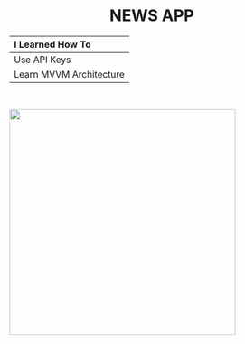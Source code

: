 <h1 align="center">
     NEWS APP
</h1>


| I Learned How To |
| :--- |
| Use API Keys |
| Learn MVVM Architecture |



<br>

<img width="400" src="https://github.com/Yakupacs/Learn-Swift/assets/73075252/c5c2358c-72e7-443d-9ce7-220595925b3d"><br>


